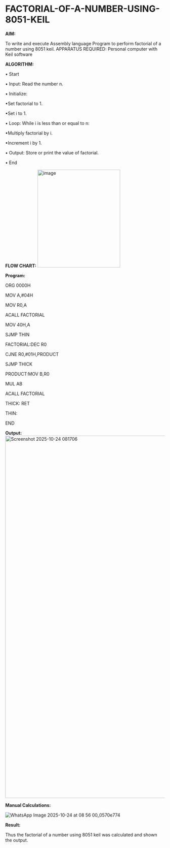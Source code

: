# FACTORIAL-OF-A-NUMBER-USING-8051-KEIL

**AIM:**

To write and execute Assembly language Program to perform factorial of a number using 8051 keil.
APPARATUS REQUIRED: Personal computer with Keil software

**ALGORITHM:**

• Start  

• Input: Read the number n.  

• Initialize:  

•Set factorial to 1.  

•Set i to 1.  

• Loop: While i is less than or equal to n:  

•Multiply factorial by i.  

•Increment i by 1.  

• Output: Store or print the value of factorial.  

• End

**FLOW CHART:**
<img width="261" height="308" alt="image" src="https://github.com/user-attachments/assets/bffe89f6-3ba9-4294-b817-8b545f680e66" />

**Program:**

ORG 0000H   

MOV A,#04H  

MOV R0,A  

ACALL FACTORIAL  

MOV 40H,A  

SJMP THIN  

FACTORIAL:DEC R0  

CJNE R0,#01H,PRODUCT  

SJMP THICK   

PRODUCT:MOV B,R0  

MUL AB  

ACALL FACTORIAL  

THICK: RET  

THIN:  

END

**Output:**  
<img width="1919" height="1142" alt="Screenshot 2025-10-24 081706" src="https://github.com/user-attachments/assets/762843f8-fa7e-4923-99ae-24abe38f3390" />




**Manual Calculations:**  

![WhatsApp Image 2025-10-24 at 08 56 00_0570e774](https://github.com/user-attachments/assets/fcf8faa2-725b-465b-b312-08f2acf16cf7)






**Result:**

Thus the factorial of a number using 8051 keil was calculated and shown the output.
